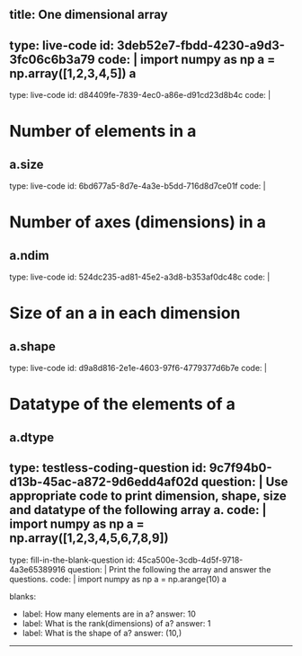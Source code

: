 title: One dimensional array
---
type: live-code
id: 3deb52e7-fbdd-4230-a9d3-3fc06c6b3a79
code: |
  import numpy as np
  a = np.array([1,2,3,4,5])
  a
---
type: live-code
id: d84409fe-7839-4ec0-a86e-d91cd23d8b4c
code: |  
  # Number of elements in a
  a.size
---
type: live-code
id: 6bd677a5-8d7e-4a3e-b5dd-716d8d7ce01f
code: |
  # Number of axes (dimensions) in a
  a.ndim
---
type: live-code
id: 524dc235-ad81-45e2-a3d8-b353af0dc48c
code: |
  # Size of an a in each dimension
  a.shape
---
type: live-code
id: d9a8d816-2e1e-4603-97f6-4779377d6b7e
code: |
  # Datatype of the elements of a
  a.dtype
---
type: testless-coding-question
id: 9c7f94b0-d13b-45ac-a872-9d6edd4af02d
question: |
  Use appropriate code to print dimension, shape, size and datatype of the following array a.
code: |
  import numpy as np
  a = np.array([1,2,3,4,5,6,7,8,9])
---
type: fill-in-the-blank-question
id: 45ca500e-3cdb-4d5f-9718-4a3e65389916
question: |
 Print the following the array and answer the questions.
code: |
  import numpy as np
  a = np.arange(10)
  a

blanks:
 - label: How many elements are in a?
   answer: 10
 - label: What is the rank(dimensions) of a?
   answer: 1
 - label: What is the shape of a?
   answer: (10,)
---
